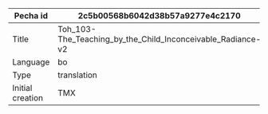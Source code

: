 |Pecha id | 2c5b00568b6042d38b57a9277e4c2170
| --- | --- 
|Title | Toh_103-The_Teaching_by_the_Child_Inconceivable_Radiance-v2 
|Language | bo
|Type | translation
|Initial creation | TMX
